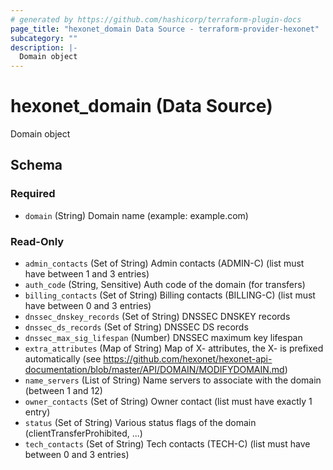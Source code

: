 ```yaml
---
# generated by https://github.com/hashicorp/terraform-plugin-docs
page_title: "hexonet_domain Data Source - terraform-provider-hexonet"
subcategory: ""
description: |-
  Domain object
---
```


# hexonet_domain (Data Source)

Domain object



<!-- schema generated by tfplugindocs -->
## Schema

### Required

- `domain` (String) Domain name (example: example.com)

### Read-Only

- `admin_contacts` (Set of String) Admin contacts (ADMIN-C) (list must have between 1 and 3 entries)
- `auth_code` (String, Sensitive) Auth code of the domain (for transfers)
- `billing_contacts` (Set of String) Billing contacts (BILLING-C) (list must have between 0 and 3 entries)
- `dnssec_dnskey_records` (Set of String) DNSSEC DNSKEY records
- `dnssec_ds_records` (Set of String) DNSSEC DS records
- `dnssec_max_sig_lifespan` (Number) DNSSEC maximum key lifespan
- `extra_attributes` (Map of String) Map of X- attributes, the X- is prefixed automatically (see https://github.com/hexonet/hexonet-api-documentation/blob/master/API/DOMAIN/MODIFYDOMAIN.md)
- `name_servers` (List of String) Name servers to associate with the domain (between 1 and 12)
- `owner_contacts` (Set of String) Owner contact (list must have exactly 1 entry)
- `status` (Set of String) Various status flags of the domain (clientTransferProhibited, ...)
- `tech_contacts` (Set of String) Tech contacts (TECH-C) (list must have between 0 and 3 entries)


